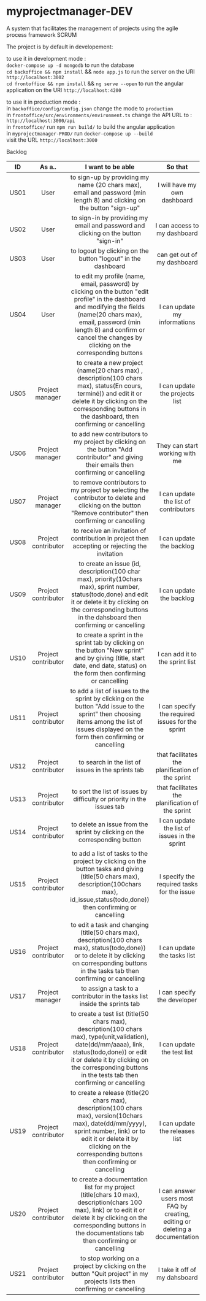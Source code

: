 # myprojectmanager-DEV
A system that facilitates the management of projects using the agile process framework SCRUM  

The project is by default in developement: 

to use it in development mode :<br>
  `docker-compose up -d mongodb` to run the database<br>
  `cd backoffice && npm install` && `node app.js` to run the server on the URI `http://localhost:3002`<br>
   `cd frontoffice && npm install` && `ng serve --open` to run the angular application on the URI       `http://localhost:4200`
   
to use it in production mode :<br>
  in `backoffice/config/config.json` change the mode to `production`<br>
  in `frontoffice/src/environments/environment.ts` change the API URL to : `http://localhost:3000/api`<br>
  in `frontoffice/` run `npm run build/` to build the angular application<br>
  in `myprojectmanager-PROD/` run `docker-compose up --build`<br>
  visit the URL `http://localhost:3000`
  
Backlog

| ID | As a.. | I want to be able | So that | Priority | Difficulty | Sprint | Status |
| :-: | :-: | :-: | :-: | :-: | :-: | :-: | :-: |
| US01 | User | to sign-up by providing my name (20 chars max), email and password (min length 8) and clicking on the button "sign-up" | I will have my own dashboard | LOW | 1 | 1 | DONE |
| US02 | User | to sign-in by providing my email and password and clicking on the button "sign-in" | I can access to my dashboard | LOW | 3 | 1 | DONE |
| US03 | User | to logout by clicking on the button "logout" in the dashboard|  can get out of my dashboard | LOW | 1 | 1 | DONE |
| US04 | User | to edit my profile (name, email, password) by clicking on the button "edit profile" in the dashboard and modifying the fields (name(20 chars max), email, password (min length 8) and confirm or cancel the changes by clicking on the corresponding buttons | I can update my informations | LOW | 1 | 2 | ON GOING |
| US05 | Project manager | to create a new project (name(20 chars max) , description(100 chars max), status(En cours,  terminé)) and edit it or delete it by clicking on the corresponding buttons in the dashboard, then confirming or cancelling | I can update the projects list | HIGH | 1 | 1 | DONE |
| US06 | Project manager | to add new contributors to my project by clicking on the button "Add contributor" and giving their emails then confirming or cancelling | They can start working with me | LOW | 3 | 3 | TODO |
| US07 | Project manager | to remove contributors to my project by selecting the contributor to delete and clicking on the button "Remove contributor" then confirming or cancelling | I can update the list of contributors | LOW | 2 | 3 | TODO |
| US08 | Project contributor | to receive an invitation of contribution in project then accepting or rejecting the invitation | I can update the backlog | LOW | 2 | 3 | TODO |
| US09 | Project contributor | to create an issue (id, description(100 char max), priority(10chars max), sprint number, status(todo,done)  and edit it or delete it by clicking on the corresponding buttons in the dahsboard then confirming or cancelling | I can update the backlog | HIGH | 1 | 1 | DONE |
| US10 | Project contributor | to create a sprint in the sprint tab by clicking on the button "New sprint" and by giving (title, start date, end date, status) on the form then confirming or cancelling | I can add it to the sprint list | LOW | 2 | 2 | DONE |
| US11 | Project contributor | to add a list of issues to the sprint by clicking on the button "Add issue to the sprint" then choosing items among the list of issues displayed on the form then confirming or cancelling | I can specify the required issues for the sprint | LOW | 3 | 2 | DONE |
| US12 | Project contributor | to search in the list of issues in the sprints tab | that facilitates the planification of the sprint | LOW | 1 | 2 | DONE |
| US13 | Project contributor | to sort the list of issues by difficulty or priority in the issues tab  | that facilitates the planification of the sprint | LOW | 3 | 2 | DONE |
| US14 | Project contributor | to delete an issue from the sprint by clicking on the corresponding button | I can update the list of issues in the sprint | LOW | 1 | 2 | DONE |
| US15 | Project contributor | to add a list of tasks to the project by clicking on the button tasks and giving (title(50 chars max), description(100chars max), id_issue,status(todo,done)) then confirming or cancelling | I specify the required tasks for the issue | HIGH | 2 | 1 | DONE |
| US16 | Project contributor | to edit a task and changing (title(50 chars max), description(100 chars max), status(todo,done)) or to delete it by clicking on corresponding buttons in the tasks tab then confirming or cancelling | I can update the tasks list | HIGH | 1 | 1 | DONE |
| US17 | Project manager | to assign a task to a contributor in the tasks list inside the sprints tab | I can specify the developer| LOW | 1 | 3 | TODO |
| US18 | Project contributor | to create a test list (title(50 chars max), description(100 chars max), type(unit,validation), date(dd/mm/aaaa), link, status(todo,done)) or edit it or delete it by clicking on the corresponding buttons in the tests tab then confirming or cancelling | I can update the test list | LOW | 1 | 2 | DONE |
| US19 | Project contributor | to create a release (title(20 chars max), description(100 chars max), version(10chars max), date(dd/mm/yyyy), sprint number, link) or to edit it or delete it by clicking on the corresponding buttons then confirming or cancelling  | I can update the releases list | LOW | 1 | 2 | DONE |
| US20 | Project contributor | to create a documentation list for my project (title(chars 10 max), description(chars 100 max), link) or to edit it or delete it by clicking on the corresponding buttons in the documentations tab then confirming or cancelling | I can answer users most FAQ by creating, editing or deleting a documentation | LOW | 1 | 3 | TODO |
| US21 | Project contributor | to stop working on a project by clicking on the button "Quit project" in my projects lists then confirming or cancelling| I take it off of my dahsboard | LOW | 2 | 3 | TODO |

